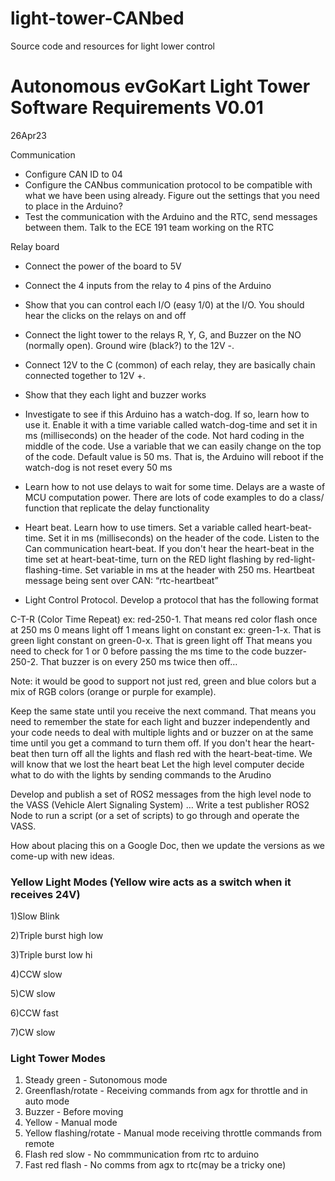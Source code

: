 # light-tower-CANbed
Source code and resources for light lower control

# Autonomous evGoKart Light Tower Software Requirements V0.01

26Apr23


Communication
- Configure CAN ID to 04
- Configure the CANbus communication protocol to be compatible with what we have been using already. Figure out the settings that you need to place in the Arduino?
- Test the communication with the Arduino and the RTC, send messages between them. Talk to the ECE 191 team working on the RTC

Relay board
- Connect the power of the board to 5V
- Connect the 4 inputs from the relay to 4 pins of the Arduino
- Show that you can control each I/O (easy 1/0) at the I/O. You should hear the clicks on the relays on and off
- Connect the light tower to the relays R, Y, G, and Buzzer on the NO (normally open). Ground wire (black?) to the 12V -. 
- Connect 12V to the C (common) of each relay, they are basically chain connected together to 12V +. 
- Show that they each light and buzzer works

- Investigate to see if this Arduino has a watch-dog. If so, learn how to use it. Enable it with a time variable called watch-dog-time and set it in ms (milliseconds) on the header of the code. Not hard coding in the middle of the code. Use a variable that we can easily change on the top of the code.  Default value is 50 ms. That is, the Arduino will reboot if the watch-dog is not reset every 50 ms

- Learn how to not use delays to wait for some time. Delays are a waste of MCU computation power. There are lots of code examples to do a class/ function that replicate the delay functionality

- Heart beat. Learn how to use timers. Set a variable called heart-beat-time. Set it in ms (milliseconds) on the header of the code. 
Listen to the Can communication heart-beat. If you don't hear the heart-beat in the time set at heart-beat-time, turn on the RED light flashing by red-light-flashing-time. Set variable in ms at the header with 250 ms. Heartbeat message being sent over CAN: “rtc-heartbeat”

- Light Control Protocol. Develop a protocol that has the following format

C-T-R  (Color Time Repeat)
ex: red-250-1.  That means red color flash once at 250 ms
0 means light off
1 means light on constant
ex:
green-1-x.   That is green light constant on
green-0-x. That is green light off
That means you need to check for 1 or 0 before passing the ms time to the code
buzzer-250-2. That buzzer is on every 250 ms twice then off…

Note: it would be good to support not just red, green and blue colors but a mix of RGB colors (orange or purple for example).

Keep the same state until you receive the next command. That means you need to remember the state for each light and buzzer independently and your code needs to deal with multiple lights and or buzzer on at the same time until you get a command to turn them off.
If you don't hear the heart-beat then turn off all the lights and flash red with the heart-beat-time. We will know that we lost the heart beat
 Let the high level computer decide what to do with the lights by sending commands to the Arudino

Develop and publish a set of ROS2 messages from the high level node to the VASS (Vehicle Alert Signaling System) …  Write a test publisher ROS2 Node to run a script (or a set of scripts) to go through and operate the VASS. 

How about placing this on a Google Doc, then we update the versions as we come-up with new ideas.





###  Yellow Light Modes (Yellow wire acts as a switch when it receives 24V)

1)Slow Blink

2)Triple burst high low

3)Triple burst low hi

4)CCW slow

5)CW slow

6)CCW fast

7)CW slow  

### Light Tower Modes
1. Steady green - Sutonomous mode 
2. Greenflash/rotate - Receiving commands from agx for throttle and in auto mode
3. Buzzer - Before moving
4. Yellow - Manual mode
5. Yellow flashing/rotate - Manual mode receiving throttle commands from remote
6. Flash red slow - No commmunication from rtc to arduino
7. Fast red flash - No comms from agx to rtc(may be a tricky one)